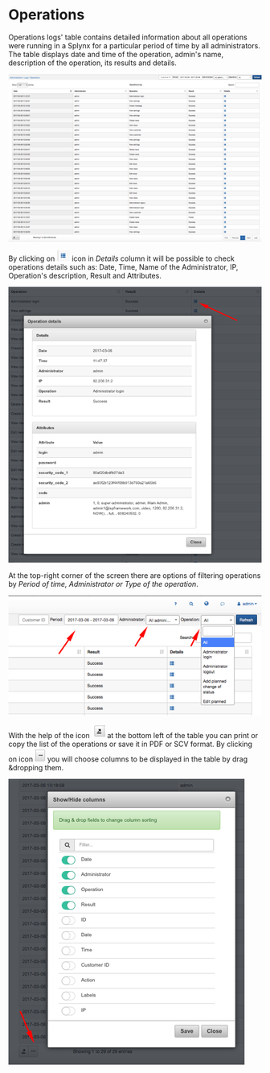 Operations
==========

Operations logs' table contains detailed information about all operations were running in a Splynx for a particular period of time by all administrators. The table displays date and time of the operation, admin's name, description of the operation, its results and details. 

![Operations](operations.png)

 By clicking on ![ViewIcon1](view_icon1.png) icon in *Details* column it will be possible to check operations details such as: Date, Time, Name of the Administrator, IP, Operation's description, Result and Attributes.

![Details](details.png)

At the top-right corner of the screen there are options of filtering operations by *Period of time, Administrator or Type of the operation*.

![Filter](filter.png)

With the help of  the icon ![ViewIcon2](view_icon2.png) at the bottom left of the table you can print or copy the list of the operations or save it in PDF or SCV format. By clicking on icon ![ViewIcon3](view_icon3.png) you will choose columns to be displayed in the table by drag &dropping them.

![Show hide columns](show_hide_columns.png)